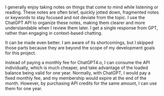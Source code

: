 I generally enjoy taking notes on things that come to mind while listening or reading. These notes are often brief, quickly jotted down, fragmented notes or keywords to stay focused and not deviate from the topic. I use the ChatGPT API to organize these notes, making them clearer and more understandable when I review them later. I get a single response from GPT, rather than engaging in context-based chatting.

It can be made even better. I am aware of its shortcomings, but I skipped those parts because they are beyond the scope of my development goals for this project.


Instead of paying a monthly fee for ChatGPT4.o, I can consume the API individually, which is much cheaper, and take advantage of the loaded balance being valid for one year. Normally, with ChatGPT, I would pay a fixed monthly fee, and my membership would expire at the end of the month. However, by purchasing API credits for the same amount, I can use them for one year.
